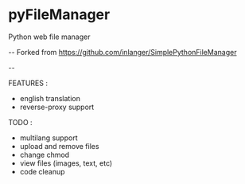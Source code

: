 pyFileManager
=============

Python web file manager

--
Forked from https://github.com/inlanger/SimplePythonFileManager

--

FEATURES :
- english translation
- reverse-proxy support


TODO :
- multilang support
- upload and remove files
- change chmod
- view files (images, text, etc)
- code cleanup
